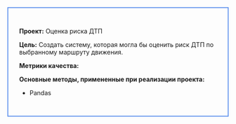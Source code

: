 <div style="padding: 30px 25px; border: 2px #6495ed solid">
    

__Проект:__ Оценка риска ДТП

__Цель:__ Cоздать систему, которая могла бы оценить риск ДТП по выбранному маршруту движения. 

__Метрики качества:__



__Основные методы, примененные при реализации проекта:__
- Pandas

</div>
